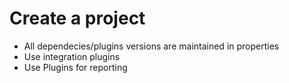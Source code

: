 # Create a project 
- All dependecies/plugins versions are maintained in properties
- Use integration plugins 
- Use Plugins for reporting
